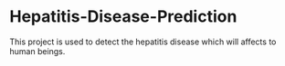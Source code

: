 # Hepatitis-Disease-Prediction
This project is used to detect the hepatitis disease which will affects to human beings.
